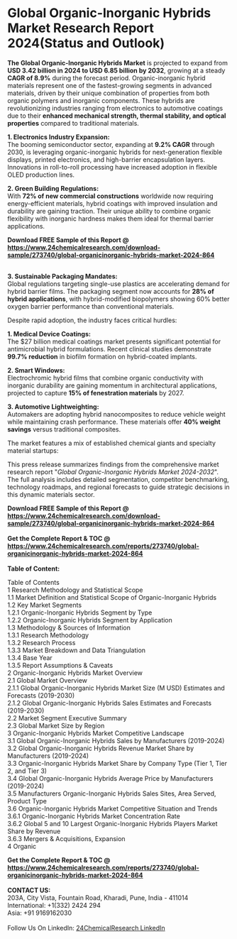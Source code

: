<h1>Global Organic-Inorganic Hybrids Market Research Report 2024(Status and Outlook)</h1><p><strong>The Global Organic-Inorganic Hybrids Market</strong> is projected to expand from <strong>USD 3.42 billion in 2024 to USD 6.85 billion by 2032</strong>, growing at a steady <strong>CAGR of 8.9%</strong> during the forecast period. Organic-inorganic hybrid materials represent one of the fastest-growing segments in advanced materials, driven by their unique combination of properties from both organic polymers and inorganic components. These hybrids are revolutionizing industries ranging from electronics to automotive coatings due to their <strong>enhanced mechanical strength, thermal stability, and optical properties</strong> compared to traditional materials.</p><p><strong>1. Electronics Industry Expansion:</strong><br>
The booming semiconductor sector, expanding at <strong>9.2% CAGR</strong> through 2030, is leveraging organic-inorganic hybrids for next-generation flexible displays, printed electronics, and high-barrier encapsulation layers. Innovations in roll-to-roll processing have increased adoption in flexible OLED production lines.</p><p><strong>2. Green Building Regulations:</strong><br>
With <strong>72% of new commercial constructions</strong> worldwide now requiring energy-efficient materials, hybrid coatings with improved insulation and durability are gaining traction. Their unique ability to combine organic flexibility with inorganic hardness makes them ideal for thermal barrier applications.</p><div><b>Download FREE Sample of this Report @ 
            <a href="https://www.24chemicalresearch.com/download-sample/273740/global-organicinorganic-hybrids-market-2024-864">
            https://www.24chemicalresearch.com/download-sample/273740/global-organicinorganic-hybrids-market-2024-864</a></b></div><br><p><strong>3. Sustainable Packaging Mandates:</strong><br>
Global regulations targeting single-use plastics are accelerating demand for hybrid barrier films. The packaging segment now accounts for <strong>28% of hybrid applications</strong>, with hybrid-modified biopolymers showing 60% better oxygen barrier performance than conventional materials.</p><p>Despite rapid adoption, the industry faces critical hurdles:</p><p><strong>1. Medical Device Coatings:</strong><br>
The $27 billion medical coatings market presents significant potential for antimicrobial hybrid formulations. Recent clinical studies demonstrate <strong>99.7% reduction</strong> in biofilm formation on hybrid-coated implants.</p><p><strong>2. Smart Windows:</strong><br>
Electrochromic hybrid films that combine organic conductivity with inorganic durability are gaining momentum in architectural applications, projected to capture <strong>15% of fenestration materials</strong> by 2027.</p><p><strong>3. Automotive Lightweighting:</strong><br>
Automakers are adopting hybrid nanocomposites to reduce vehicle weight while maintaining crash performance. These materials offer <strong>40% weight savings</strong> versus traditional composites.</p><p>The market features a mix of established chemical giants and specialty material startups:</p><p>This press release summarizes findings from the comprehensive market research report "<em>Global Organic-Inorganic Hybrids Market 2024-2032</em>". The full analysis includes detailed segmentation, competitor benchmarking, technology roadmaps, and regional forecasts to guide strategic decisions in this dynamic materials sector.</p><div><b>Download FREE Sample of this Report @ 
            <a href="https://www.24chemicalresearch.com/download-sample/273740/global-organicinorganic-hybrids-market-2024-864">
            https://www.24chemicalresearch.com/download-sample/273740/global-organicinorganic-hybrids-market-2024-864</a></b></div><br><div><b>Get the Complete Report & TOC @ 
            <a href="https://www.24chemicalresearch.com/reports/273740/global-organicinorganic-hybrids-market-2024-864">
            https://www.24chemicalresearch.com/reports/273740/global-organicinorganic-hybrids-market-2024-864</a></b></div><br>
            <b>Table of Content:</b><p>Table of Contents<br />
1 Research Methodology and Statistical Scope<br />
1.1 Market Definition and Statistical Scope of Organic-Inorganic Hybrids<br />
1.2 Key Market Segments<br />
1.2.1 Organic-Inorganic Hybrids Segment by Type<br />
1.2.2 Organic-Inorganic Hybrids Segment by Application<br />
1.3 Methodology & Sources of Information<br />
1.3.1 Research Methodology<br />
1.3.2 Research Process<br />
1.3.3 Market Breakdown and Data Triangulation<br />
1.3.4 Base Year<br />
1.3.5 Report Assumptions & Caveats<br />
2 Organic-Inorganic Hybrids Market Overview<br />
2.1 Global Market Overview<br />
2.1.1 Global Organic-Inorganic Hybrids Market Size (M USD) Estimates and Forecasts (2019-2030)<br />
2.1.2 Global Organic-Inorganic Hybrids Sales Estimates and Forecasts (2019-2030)<br />
2.2 Market Segment Executive Summary<br />
2.3 Global Market Size by Region<br />
3 Organic-Inorganic Hybrids Market Competitive Landscape<br />
3.1 Global Organic-Inorganic Hybrids Sales by Manufacturers (2019-2024)<br />
3.2 Global Organic-Inorganic Hybrids Revenue Market Share by Manufacturers (2019-2024)<br />
3.3 Organic-Inorganic Hybrids Market Share by Company Type (Tier 1, Tier 2, and Tier 3)<br />
3.4 Global Organic-Inorganic Hybrids Average Price by Manufacturers (2019-2024)<br />
3.5 Manufacturers Organic-Inorganic Hybrids Sales Sites, Area Served, Product Type<br />
3.6 Organic-Inorganic Hybrids Market Competitive Situation and Trends<br />
3.6.1 Organic-Inorganic Hybrids Market Concentration Rate<br />
3.6.2 Global 5 and 10 Largest Organic-Inorganic Hybrids Players Market Share by Revenue<br />
3.6.3 Mergers & Acquisitions, Expansion<br />
4 Organic</p><div><b>Get the Complete Report & TOC @ 
            <a href="https://www.24chemicalresearch.com/reports/273740/global-organicinorganic-hybrids-market-2024-864">
            https://www.24chemicalresearch.com/reports/273740/global-organicinorganic-hybrids-market-2024-864</a></b></div><br><b>CONTACT US:</b><br>
            203A, City Vista, Fountain Road, Kharadi, Pune, India - 411014<br>
            International: +1(332) 2424 294<br>
            Asia: +91 9169162030 <br><br>
            Follow Us On LinkedIn: <a href="https://www.linkedin.com/company/24chemicalresearch/">24ChemicalResearch LinkedIn</a>